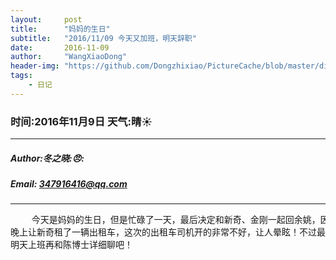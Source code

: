 ```yaml
---
layout:     post
title:      "妈妈的生日"
subtitle:   "2016/11/09 今天又加班，明天辞职"
date:       2016-11-09
author:     "WangXiaoDong"
header-img: "https://github.com/Dongzhixiao/PictureCache/blob/master/diaryPic/20161109.jpg?raw=true"
tags:
    - 日记
---
```


### 时间:2016年11月9日 天气:晴:sunny:
-----
#####   Author:冬之晓::angry::
#####   Email: 347916416@qq.com
----------

<pre>
    今天是妈妈的生日，但是忙碌了一天，最后决定和新奇、金刚一起回余姚，因为这边实在是太冷了，冻得快受不了了！
晚上让新奇租了一辆出租车，这次的出租车司机开的非常不好，让人晕眩！不过最后总算是安全回宿舍了！但是已经很晚了。
明天上班再和陈博士详细聊吧！
</pre>